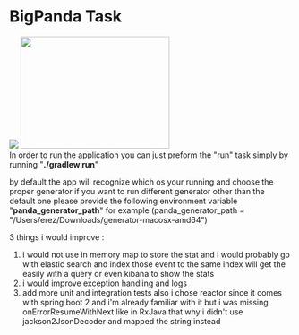 # BigPanda Task
<img src='https://raw.githubusercontent.com/spring-projects/spring-boot/master/spring-boot-samples/spring-boot-sample-animated-banner/src/main/resources/banner.gif'/>
<img style="-webkit-user-select: none;height: 200px;width: 266px;" src='https://media1.giphy.com/media/uIHtx5ski357O/giphy.gif'/>
<br/>
In order to run the application you can just preform the "run" task
simply by running "<b>./gradlew run</b>"

by default the app will recognize which os your running and choose the proper generator
if you want to run different generator other than the default one
please provide the following environment variable "<b>panda_generator_path</b>"
for example (panda_generator_path = "/Users/erez/Downloads/generator-macosx-amd64")  

3 things i would improve : 
1. i would not use in memory map to store the stat and i would probably go with elastic search
and index those event to the same index
will get the easily with a query or even kibana to show the stats
2. i would improve exception handling and logs
3. add more unit and integration tests
also i chose reactor since it comes with spring boot 2 and i'm already familiar with it
but i was missing onErrorResumeWithNext like in RxJava
that why i didn't use jackson2JsonDecoder and mapped the string instead